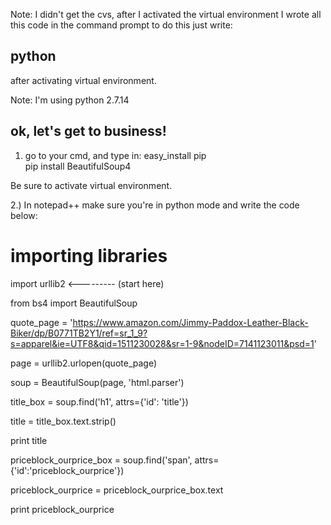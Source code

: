 Note: I didn't get the cvs, after I activated the virtual environment I wrote all this code in the command prompt 
to do this just write:

## python 

after activating virtual environment.

Note: I'm using python 2.7.14

## ok, let's get to business!

 1) go to your cmd, and type in:
easy_install pip  
pip install BeautifulSoup4

Be sure to activate virtual environment.

2.) In notepad++ make sure you're in python mode and write the code below:

# importing libraries
import urllib2  <--------- (start here)

from bs4 import BeautifulSoup

quote_page = 'https://www.amazon.com/Jimmy-Paddox-Leather-Black-Biker/dp/B0771TB2Y1/ref=sr_1_9?s=apparel&ie=UTF8&qid=1511230028&sr=1-9&nodeID=7141123011&psd=1'

page = urllib2.urlopen(quote_page)

soup = BeautifulSoup(page, 'html.parser')

title_box = soup.find('h1', attrs={'id': 'title'}) 

title = title_box.text.strip()

print title

priceblock_ourprice_box = soup.find('span', attrs={'id':'priceblock_ourprice'})

priceblock_ourprice = priceblock_ourprice_box.text

print priceblock_ourprice


